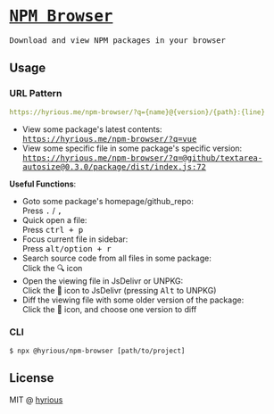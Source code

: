 # [<samp>NPM Browser</samp>](https://hyrious.me/npm-browser)

<samp>Download and view NPM packages in your browser</samp>

## Usage

### URL Pattern

```yml
https://hyrious.me/npm-browser/?q={name}@{version}/{path}:{line}
```

- View some package's latest contents:\
  <samp>https://hyrious.me/npm-browser/?q=vue</samp>
- View some specific file in some package's specific version:\
  <samp>https://hyrious.me/npm-browser/?q=@github/textarea-autosize@0.3.0/package/dist/index.js:72</samp>

**Useful Functions**:

- Goto some package's homepage/github_repo:\
  Press <kbd>.</kbd> / <kbd>,</kbd>
- Quick open a file:\
  Press <kbd>ctrl + p</kbd>
- Focus current file in sidebar:\
  Press <kbd>alt/option + r</kbd>
- Search source code from all files in some package:\
  Click the :mag: icon
- Open the viewing file in JsDelivr or UNPKG:\
  Click the :link: icon to JsDelivr (pressing <kbd>Alt</kbd> to UNPKG)
- Diff the viewing file with some older version of the package:\
  Click the :page_facing_up: icon, and choose one version to diff

### CLI

```console
$ npx @hyrious/npm-browser [path/to/project]
```

## License

MIT @ [hyrious](https://github.com/hyrious)
